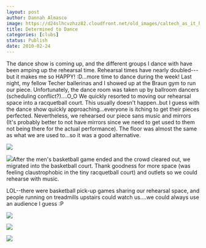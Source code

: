 ```yaml
---
layout: post
author: Dannah Almasco
image: https://d24slhcvzhzz82.cloudfront.net/old_images/caltech_as_it_happens/6a0105349b8251970b0120a8cee52d970b.jpg
title: Determined to Dance
categories: [clubs]
status: Publish
date: 2010-02-24
---
```


The dance show is coming up, and the different groups I dance with have been amping up the rehearsal time. Rehearsal times have nearly doubled---but it makes me so HAPPY! :D...more time to dance during the week!
Last night, my fellow Techer ballerinas and I showed up at the Braun gym to run our piece. Unfortunately, the dance room was taken up by ballroom dancers (scheduling conflict?)....O_O We quickly resorted to moving our rehearsal space into a racquetball court. This usually doesn't happen..but I guess with the dance show quickly approaching...everyone is itching to get their pieces perfected. 
Nevertheless, we rehearsed our piece sans music and mirrors (It's probably better to not have mirrors since we need to get used to them not being there for the actual performance). The floor was almost the same as what we are used to...so it was a good alternative.


![](https://d24slhcvzhzz82.cloudfront.net/old_images/caltech_as_it_happens/6a0105349b8251970b01310f35bdae970c.jpg)

![](https://d24slhcvzhzz82.cloudfront.net/old_images/caltech_as_it_happens/6a0105349b8251970b0120a8cee6c0970b.jpg)After the men's basketball game ended and the crowd cleared out, we migrated into the basketball court. Thank goodness for more space (was feeling claustrophobic in the tiny racquetball court) and outlets so we could rehearse with music.

LOL--there were basketball pick-up games sharing our rehearsal space, and people running on treadmills upstairs could watch us....we could always use an audience I guess :P

![](https://d24slhcvzhzz82.cloudfront.net/old_images/caltech_as_it_happens/6a0105349b8251970b0120a8ceeb38970b.jpg)

![](https://d24slhcvzhzz82.cloudfront.net/old_images/caltech_as_it_happens/6a0105349b8251970b0120a8ceeb9a970b.jpg)

![](https://d24slhcvzhzz82.cloudfront.net/old_images/caltech_as_it_happens/6a0105349b8251970b01310f35c643970c.jpg)
